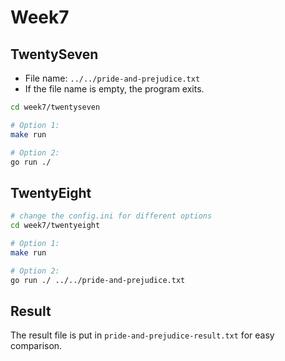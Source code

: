 # Week7

## TwentySeven
- File name: `../../pride-and-prejudice.txt`
- If the file name is empty, the program exits.
```bash
cd week7/twentyseven

# Option 1:
make run

# Option 2:
go run ./
```

## TwentyEight
```bash
# change the config.ini for different options
cd week7/twentyeight

# Option 1:
make run

# Option 2:
go run ./ ../../pride-and-prejudice.txt
```

## Result
The result file is put in `pride-and-prejudice-result.txt` for easy comparison.